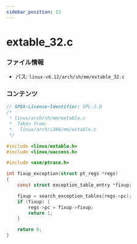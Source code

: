 ```yaml
---
sidebar_position: 13
---
```

# extable_32.c

### ファイル情報

- パス: `linux-v6.12/arch/sh/mm/extable_32.c`

### コンテンツ

```c
// SPDX-License-Identifier: GPL-2.0
/*
 * linux/arch/sh/mm/extable.c
 *  Taken from:
 *   linux/arch/i386/mm/extable.c
 */

#include <linux/extable.h>
#include <linux/uaccess.h>

#include <asm/ptrace.h>

int fixup_exception(struct pt_regs *regs)
{
	const struct exception_table_entry *fixup;

	fixup = search_exception_tables(regs->pc);
	if (fixup) {
		regs->pc = fixup->fixup;
		return 1;
	}

	return 0;
}

```
